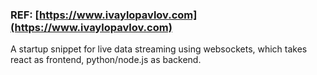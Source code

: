 ### REF: [https://www.ivaylopavlov.com](https://www.ivaylopavlov.com)
A startup snippet for live data streaming using websockets, which takes react as frontend, python/node.js as backend.
